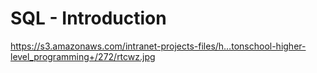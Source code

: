 # SQL - Introduction

https://s3.amazonaws.com/intranet-projects-files/h…tonschool-higher-level_programming+/272/rtcwz.jpg
